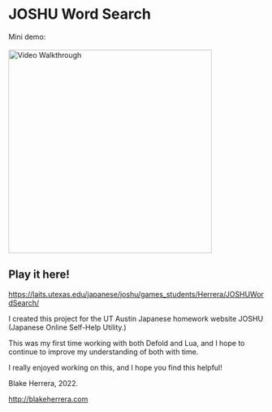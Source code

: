 # JOSHU Word Search

Mini demo:
<br />
<br />
<img src='https://github.com/blake8steak/joshu-word-search/blob/main/joshuDemo.gif' title='Video Walkthrough' width='400' alt='Video Walkthrough' />

## Play it here!
https://laits.utexas.edu/japanese/joshu/games_students/Herrera/JOSHUWordSearch/

I created this project for the UT Austin Japanese homework website JOSHU (Japanese Online Self-Help Utility.)

This was my first time working with both Defold and Lua, and I hope to continue to improve my understanding of both with time.

I really enjoyed working on this, and I hope you find this helpful!

Blake Herrera, 2022.

http://blakeherrera.com
